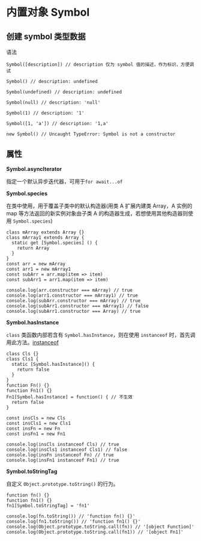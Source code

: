 # 内置对象 Symbol

## 创建 symbol 类型数据

语法

```
Symbol([description]) // description 仅为 symbol 值的描述，作为标识，方便调试
```

```
Symbol() // description: undefined

Symbol(undefined) // description: undefined

Symbol(null) // description: 'null'

Symbol(1) // description: '1'

Symbol([1, 'a']) // description: '1,a'
```

```
new Symbol() // Uncaught TypeError: Symbol is not a constructor
```

## 属性

**Symbol.asyncIterator**

指定一个默认异步迭代器，可用于`for await...of`

**Symbol.species**

在类中使用，用于覆盖子类中的默认构造器(用类 A 扩展内建类 Array，A 实例的 map 等方法返回的新实例对象由子类 A 的构造器生成，若想使用其他构造器则使用 `Symbol.species`)

```
class mArray extends Array {}
class mArray1 extends Array {
  static get [Symbol.species] () {
    return Array
  }
}
const arr = new mArray
const arr1 = new mArray1
const subArr = arr.map(item => item)
const subArr1 = arr1.map(item => item)

console.log(arr.constructor === mArray) // true
console.log(arr1.constructor === mArray1) // true
console.log(subArr.constructor === mArray) // true
console.log(subArr1.constructor === mArray1) // false
console.log(subArr1.constructor === Array) // true
```

**Symbol.hasInstance**

`class` 类函数内部若含有 `Symbol.hasInstance`，则在使用 `instanceof` 时，首先调用此方法。[instanceof](https://zh.javascript.info/instanceof)

```
class Cls {}
class Cls1 {
  static [Symbol.hasInstance]() {
    return false
  }
}
function Fn() {}
function Fn1() {}
Fn1[Symbol.hasInstance] = function() { // 不生效
  return false
}

const insCls = new Cls
const insCls1 = new Cls1
const insFn = new Fn
const insFn1 = new Fn1

console.log(insCls instanceof Cls) // true
console.log(insCls1 instanceof Cls1) // false
console.log(insFn instanceof Fn) // true
console.log(insFn1 instanceof Fn1) // true
```

**Symbol.toStringTag**

自定义 `Object.prototype.toString()` 的行为。

```
function fn() {}
function fn1() {}
fn1[Symbol.toStringTag] = 'fn1'

console.log(fn.toString()) // 'function fn() {}'
console.log(fn1.toString()) // 'function fn1() {}'
console.log(Object.prototype.toString.call(fn)) // '[object Function]'
console.log(Object.prototype.toString.call(fn1)) // '[object Fn1]'
```